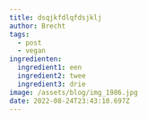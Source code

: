 ```yaml
---
title: dsqjkfdlqfdsjklj
author: Brecht
tags:
  - post
  - vegan
ingredienten:
  ingredient1: een
  ingredient2: twee
  ingredient3: drie
image: /assets/blog/img_1986.jpg
date: 2022-08-24T23:43:10.697Z
---
```

